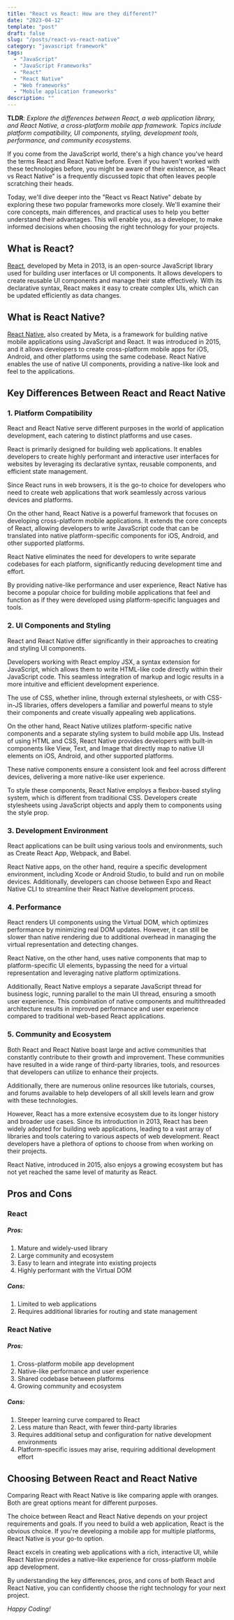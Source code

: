 ```yaml
---
title: "React vs React: How are they different?"
date: "2023-04-12"
template: "post"
draft: false
slug: "/posts/react-vs-react-native"
category: "javascript framework"
tags:
  - "JavaScript"
  - "JavaScript Frameworks"
  - "React"
  - "React Native"
  - "Web frameworks"
  - "Mobile application frameworks"
description: ""
---
```


**TLDR**: _Explore the differences between React, a web application library, and React Native, a cross-platform mobile app framework. Topics include platform compatibility, UI components, styling, development tools, performance, and community ecosystems._

If you come from the JavaScript world, there's a high chance you've heard the terms React and React Native before. Even if you haven't worked with these technologies before, you might be aware of their existence, as "React vs React Native" is a frequently discussed topic that often leaves people scratching their heads.

Today, we'll dive deeper into the "React vs React Native" debate by exploring these two popular frameworks more closely. We'll examine their core concepts, main differences, and practical uses to help you better understand their advantages. This will enable you, as a developer, to make informed decisions when choosing the right technology for your projects.

## What is React?

[React](https://react.dev/), developed by Meta in 2013, is an open-source JavaScript library used for building user interfaces or UI components. It allows developers to create reusable UI components and manage their state effectively. With its declarative syntax, React makes it easy to create complex UIs, which can be updated efficiently as data changes.

## What is React Native?

[React Native](https://reactnative.dev/), also created by Meta, is a framework for building native mobile applications using JavaScript and React. It was introduced in 2015, and it allows developers to create cross-platform mobile apps for iOS, Android, and other platforms using the same codebase. React Native enables the use of native UI components, providing a native-like look and feel to the applications.

## Key Differences Between React and React Native

### 1. Platform Compatibility

React and React Native serve different purposes in the world of application development, each catering to distinct platforms and use cases.

React is primarily designed for building web applications. It enables developers to create highly performant and interactive user interfaces for websites by leveraging its declarative syntax, reusable components, and efficient state management.

Since React runs in web browsers, it is the go-to choice for developers who need to create web applications that work seamlessly across various devices and platforms.

On the other hand, React Native is a powerful framework that focuses on developing cross-platform mobile applications. It extends the core concepts of React, allowing developers to write JavaScript code that can be translated into native platform-specific components for iOS, Android, and other supported platforms.

React Native eliminates the need for developers to write separate codebases for each platform, significantly reducing development time and effort.

By providing native-like performance and user experience, React Native has become a popular choice for building mobile applications that feel and function as if they were developed using platform-specific languages and tools.

### 2. UI Components and Styling

React and React Native differ significantly in their approaches to creating and styling UI components.

Developers working with React employ JSX, a syntax extension for JavaScript, which allows them to write HTML-like code directly within their JavaScript code. This seamless integration of markup and logic results in a more intuitive and efficient development experience.

The use of CSS, whether inline, through external stylesheets, or with CSS-in-JS libraries, offers developers a familiar and powerful means to style their components and create visually appealing web applications.

On the other hand, React Native utilizes platform-specific native components and a separate styling system to build mobile app UIs. Instead of using HTML and CSS, React Native provides developers with built-in components like View, Text, and Image that directly map to native UI elements on iOS, Android, and other supported platforms.

These native components ensure a consistent look and feel across different devices, delivering a more native-like user experience.

To style these components, React Native employs a flexbox-based styling system, which is different from traditional CSS. Developers create stylesheets using JavaScript objects and apply them to components using the style prop.

### 3. Development Environment

React applications can be built using various tools and environments, such as Create React App, Webpack, and Babel.

React Native apps, on the other hand, require a specific development environment, including Xcode or Android Studio, to build and run on mobile devices. Additionally, developers can choose between Expo and React Native CLI to streamline their React Native development process.

### 4. Performance

React renders UI components using the Virtual DOM, which optimizes performance by minimizing real DOM updates. However, it can still be slower than native rendering due to additional overhead in managing the virtual representation and detecting changes.

React Native, on the other hand, uses native components that map to platform-specific UI elements, bypassing the need for a virtual representation and leveraging native platform optimizations.

Additionally, React Native employs a separate JavaScript thread for business logic, running parallel to the main UI thread, ensuring a smooth user experience. This combination of native components and multithreaded architecture results in improved performance and user experience compared to traditional web-based React applications.

### 5. Community and Ecosystem

Both React and React Native boast large and active communities that constantly contribute to their growth and improvement. These communities have resulted in a wide range of third-party libraries, tools, and resources that developers can utilize to enhance their projects.

Additionally, there are numerous online resources like tutorials, courses, and forums available to help developers of all skill levels learn and grow with these technologies.

However, React has a more extensive ecosystem due to its longer history and broader use cases. Since its introduction in 2013, React has been widely adopted for building web applications, leading to a vast array of libraries and tools catering to various aspects of web development. React developers have a plethora of options to choose from when working on their projects.

React Native, introduced in 2015, also enjoys a growing ecosystem but has not yet reached the same level of maturity as React.

## Pros and Cons

### React

##### Pros:

1. Mature and widely-used library
2. Large community and ecosystem
3. Easy to learn and integrate into existing projects
4. Highly performant with the Virtual DOM

##### Cons:

1. Limited to web applications
2. Requires additional libraries for routing and state management

### React Native

##### Pros:

1. Cross-platform mobile app development
2. Native-like performance and user experience
3. Shared codebase between platforms
4. Growing community and ecosystem

##### Cons:

1. Steeper learning curve compared to React
2. Less mature than React, with fewer third-party libraries
3. Requires additional setup and configuration for native development environments
4. Platform-specific issues may arise, requiring additional development effort

## Choosing Between React and React Native

Comparing React with React Native is like comparing apple with oranges. Both are great options meant for different purposes.

The choice between React and React Native depends on your project requirements and goals. If you need to build a web application, React is the obvious choice. If you're developing a mobile app for multiple platforms, React Native is your go-to option.

React excels in creating web applications with a rich, interactive UI, while React Native provides a native-like experience for cross-platform mobile app development.

By understanding the key differences, pros, and cons of both React and React Native, you can confidently choose the right technology for your next project.

_Happy Coding!_
